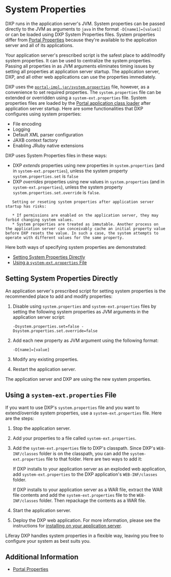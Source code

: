 # System Properties

DXP runs in the application server's JVM. System properties can be passed directly to the JVM as arguments to `java` in the format `-D[name1]=[value1]` or can be loaded using DXP System Properties files. System properties differ from [Portal Properties](./portal-properties.md) because they're available to the application server and all of its applications.

Your application server's prescribed script is the safest place to add/modify system properties. It can be used to centralize the system properties. Passing all properties in as JVM arguments eliminates timing issues by setting all properties at application server startup. The application server, DXP, and all other web applications can use the properties immediately.

DXP uses the [`portal-impl.jar/system.properties`](https://docs.liferay.com/dxp/portal/7.3-latest/propertiesdoc/system.properties.html) file, however, as a convenience to set required properties. The `system.properties` file can be extended or overridden using a `system-ext.properties` file. System properties files are loaded by the [Portal application class loader](../../liferay-internals/customizing-the-core/reference/portal-application-classloaders.md) after application server startup. Here are some functionalities that DXP configures using system properties:

* File encoding
* Logging
* Default XML parser configuration
* JAXB context factory
* Enabling JRuby native extensions

DXP uses System Properties files in these ways:

* DXP _extends_ properties using new properties in `system.properties` (and in `system-ext.properties`), unless the system property `system.properties.set` is `false`
* DXP _overrides_ properties using new values in `system.properties` (and in `system-ext.properties`), unless the system property `system.properties.set.override` is `false`.

```warning::
   Setting or reseting system properties after application server startup has risks:

   * If permissions are enabled on the application server, they may forbid changing system values.
   * System properties are treated as immutable. Another process on the application server can conceivably cache an initial property value before DXP resets the value. In such a case, the system attempts to operate with different values for the same property.
```

Here both ways of specifying system properties are demonstrated:

* [Setting System Properties Directly](#setting-system-properties-directly)
* [Using a `system-ext.properties` File](#using-a-system-ext-properties-file)

## Setting System Properties Directly

An application server's prescribed script for setting system properties is the recommended place to add and modify properties:

1. Disable using `system.properties` and `system-ext.properties` files by setting the following system properties as JVM arguments in the application server script:

    ```
    -Dsystem.properties.set=false -Dsystem.properties.set.override=false
    ```

1. Add each new property as JVM argument using the following format:

    ```
    -D[name]=[value]
    ```

1. Modify any existing properties.

1. Restart the application server.

The application server and DXP are using the new system properties.

## Using a `system-ext.properties` File

If you want to use DXP's `system.properties` file and you want to extend/override system properties, use a `system-ext.properties` file. Here are the steps:

1. Stop the application server.

1. Add your properties to a file called `system-ext.properties`.

1. Add the `system-ext.properties` file to DXP's classpath. Since DXP's `WEB-INF/classes` folder is on the classpath, you can add the `system-ext.properties` file to that folder. Here are two ways to add it:

    If DXP installs to your application server as an exploded web application, add `system-ext.properties` to the DXP application's `WEB-INF/classes` folder.

    If DXP installs to your application server as a WAR file, extract the WAR file contents and add the `system-ext.properties` file to the `WEB-INF/classes` folder. Then repackage the contents as a WAR file.

1. Start the application server.

1. Deploy the DXP web application. For more information, please see the instructions for [installing on your application server](../installing-liferay/installing_liferay_on_an_application_server.html).

Liferay DXP handles system properties in a flexible way, leaving you free to configure your system as best suits you.

## Additional Information

* [Portal Properties](./portal-properties.md)